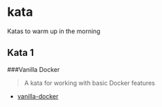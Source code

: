 # kata
Katas to warm up in the morning

## Kata 1
###Vanilla Docker
> A kata for working with basic Docker features

 - [vanilla-docker](../../../vanilla-docker/blob/master/instructions.md)
